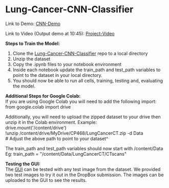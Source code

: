 # Lung-Cancer-CNN-Classifier
Link to Demo: [CNN-Demo](https://huggingface.co/spaces/matteopassalent/Custom-CNN)

Link to Video (Output demo at 10:45): [Project-Video](https://drive.google.com/file/d/1nWwy_mWt3xbwxKnExhp7_wBN9CHjBimS/view?usp=sharing)


**Steps to Train the Model:**

1. Clone the [Lung-Cancer-CNN-Classifier](https://github.com/MatteoPassalent/Lung-Cancer-CNN-Classifier) repo to a local directory  
1. Unzip the dataset  
1. Copy the .ipynb files to your notebook environment   
1. Inside each notebook update the train\_path and test\_path variables to point to the dataset in your local directory.   
1. You should now be able to run all cells, training, testing and, evaluating the model.

**Additional Steps for Google Colab:**  
If you are using Google Colab you will need to add the following import:   
from google.colab import drive

Additionally, you will need to upload the zipped dataset to your drive then unzip it in the Colab environment. Example:  
drive.mount('/content/drive')  
\!unzip /content/drive/MyDrive/CP468/LungCancerCT.zip \-d Data   
\# Adjust the above path to point to your dataset^

The train\_path and test\_path variables should now start with /content/Data  
Eg: train\_path \= "/content/Data/LungCancerCT/CTscans"

**Testing the GUI:**  
The [GUI](https://huggingface.co/spaces/matteopassalent/Custom-CNN) can be tested with any test image from the dataset. We provided two test images to try it out in the DropBox submission. The images can be uploaded to the GUI to see the results.
